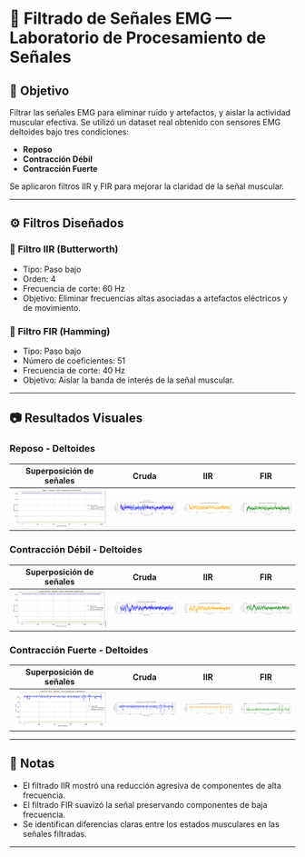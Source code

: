 # 🧪 Filtrado de Señales EMG — Laboratorio de Procesamiento de Señales

## 🎯 Objetivo

Filtrar las señales EMG para eliminar ruido y artefactos, y aislar la actividad muscular efectiva. Se utilizó un dataset real obtenido con sensores EMG deltoides bajo tres condiciones:

- **Reposo**
- **Contracción Débil**
- **Contracción Fuerte**

Se aplicaron filtros IIR y FIR para mejorar la claridad de la señal muscular.

---

## ⚙️ Filtros Diseñados

### 🔸 Filtro IIR (Butterworth)
- Tipo: Paso bajo
- Orden: 4
- Frecuencia de corte: 60 Hz
- Objetivo: Eliminar frecuencias altas asociadas a artefactos eléctricos y de movimiento.

### 🔹 Filtro FIR (Hamming)
- Tipo: Paso bajo
- Número de coeficientes: 51
- Frecuencia de corte: 40 Hz
- Objetivo: Aislar la banda de interés de la señal muscular.

---
## 📷 Resultados Visuales

### Reposo - Deltoides

| Superposición de señales | Cruda | IIR | FIR |
|--------------------------|-------|-----|-----|
| ![superpuesta](images/reposo_super.png) | ![cruda](images/reposo_cruda.png) | ![iir](images/reposo_iir.png) | ![fir](images/reposo_fir.png) |

### Contracción Débil - Deltoides

| Superposición de señales | Cruda | IIR | FIR |
|--------------------------|-------|-----|-----|
| ![superpuesta](images/simple_super.png) | ![cruda](images/simple_cruda.png) | ![iir](images/simple_iir.png) | ![fir](images/simple_fir.png) |

### Contracción Fuerte - Deltoides

| Superposición de señales | Cruda | IIR | FIR |
|--------------------------|-------|-----|-----|
| ![superpuesta](images/contra_super.png) | ![cruda](images/contra_cruda.png) | ![iir](images/contra_iir.png) | ![fir](images/contra_fir.png) |

---

## 📝 Notas

- El filtrado IIR mostró una reducción agresiva de componentes de alta frecuencia.
- El filtrado FIR suavizó la señal preservando componentes de baja frecuencia.
- Se identifican diferencias claras entre los estados musculares en las señales filtradas.

---
